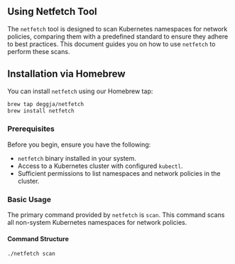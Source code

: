 ## Using Netfetch Tool

The `netfetch` tool is designed to scan Kubernetes namespaces for network policies, comparing them with a predefined standard to ensure they adhere to best practices. This document guides you on how to use `netfetch` to perform these scans.

## Installation via Homebrew

You can install `netfetch` using our Homebrew tap:

```sh
brew tap deggja/netfetch
brew install netfetch
```

### Prerequisites

Before you begin, ensure you have the following:

- `netfetch` binary installed in your system.
- Access to a Kubernetes cluster with configured `kubectl`.
- Sufficient permissions to list namespaces and network policies in the cluster.

### Basic Usage

The primary command provided by `netfetch` is `scan`. This command scans all non-system Kubernetes namespaces for network policies.

#### Command Structure

```sh
./netfetch scan
